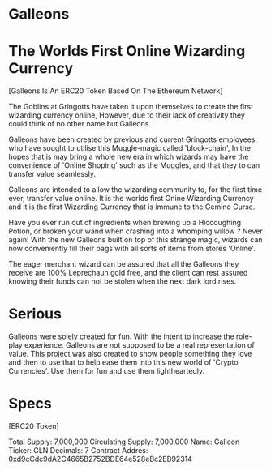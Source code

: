 # Galleons

The Worlds First Online Wizarding Currency
==========================================
[Galleons Is An ERC20 Token Based On The Ethereum Network]

The Goblins at Gringotts have taken it upon themselves to create the first wizarding currency online, 
However, due to their lack of creativity they could think of no other name but Galleons.

Galleons have been created by previous and current Gringotts employees, 
who have sought to utilise this Muggle-magic called 'block-chain', 
In the hopes that is may bring a whole new era in which wizards may have the convenience of 'Online Shoping' 
such as the Muggles, and that they to can transfer value seamlessly.

Galleons are intended to allow the wizarding community to, for the first time ever, transfer value online.
It is the worlds first Onine Wizarding Currency and it is the first Wizarding Currency that is immune to the Gemino Curse.

Have you ever run out of ingredients when brewing up a Hiccoughing Potion,
or broken your wand when crashing into a whomping willow ? Never again!
With the new Galleons built on top of this strange magic, 
wizards can now conveniently fill their bags with all sorts of items from stores 'Online'.

The eager merchant wizard can be assured that all the Galleons they receive are 100% Leprechaun gold free,
and the client can rest assured knowing their funds can not be stolen when the next dark lord rises.


Serious
=======
Galleons were solely created for fun. With the intent to increase the role-play experience.
Galleons are not supposed to be a real representation of value.
This project was also created to show people something they love and then to use that to help
ease them into this new world of 'Crypto Currencies'.
Use them for fun and use them lightheartedly.

Specs
=====
[ERC20 Token]

Total Supply: 7,000,000
Circulating Supply: 7,000,000
Name: Galleon
Ticker: GLN
Decimals: 7
Contract Addres: 0xd9cCdc9dA2C4665B2752BDE64e528eBc2EB92314

